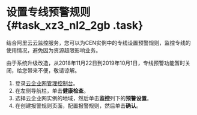 # 设置专线预警规则 {#task_xz3_nl2_2gb .task}

结合阿里云云监控服务，您可以为CEN实例中的专线设置预警规则，监控专线的使用情况，避免因为资源超限影响业务。

由于系统升级改造，从2018年11月22日到2019年10月1日，专线预警功能暂时关闭，给您带来不便，敬请谅解。

1.  登录[云企业网管理控制台](https://cen.console.aliyun.com/)。
2.  在左侧导航栏，单击**健康检查**。
3.  选择云企业网实例的地域，然后单击**监控**列下的**预警设置**。
4.  在创建报警规则页面，配置报警规则，然后单击**确认**。

